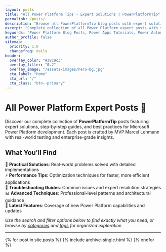 ```yaml
---
layout: posts
title: "All Power Platform Tips - Expert Solutions | PowerPlatformTip"
permalink: /posts/
description: "Browse all PowerPlatformTip blog posts with expert solutions for Power Apps, Power Automate, Copilot Studio and Microsoft Power Platform by MVP Marcel Lehmann."
excerpt: "Complete collection of all Power Platform expert posts with step-by-step guides, best practices and practical solutions for enterprise development."
keywords: "Power Platform Blog Posts, Power Apps Tutorials, Power Automate Guides, Copilot Studio Tips, Microsoft MVP Blog, Enterprise Solutions, Development Guides"
author_profile: false
sitemap:
  priority: 1.0
  changefreq: daily
header:
  overlay_color: "#38c9c3"
  overlay_filter: "0.2"
  overlay_image: "/assets/images/hero-bg.jpg"
  cta_label: "Home"
  cta_url: "/"
  cta_class: "btn--primary"
---
```


# All Power Platform Expert Posts 📝

Discover our complete collection of **PowerPlatformTip** posts featuring expert solutions, step-by-step guides, and best practices for Microsoft Power Platform development. Each post is crafted by MVP Marcel Lehmann with real-world testing and enterprise-grade insights.

## What You'll Find

🎯 **Practical Solutions**: Real-world problems solved with detailed implementations  
⚡ **Performance Tips**: Optimization techniques for faster, more efficient applications  
🔧 **Troubleshooting Guides**: Common issues and expert resolution strategies  
📊 **Advanced Techniques**: Professional-level patterns and architectural guidance  
🚀 **Latest Features**: Coverage of new Power Platform capabilities and updates  

*Use the search and filter options below to find exactly what you need, or browse by [categories](/categories/) and [tags](/tags/) for organized exploration.*

---
{% for post in site.posts %}
  {% include archive-single.html %}
{% endfor %}
